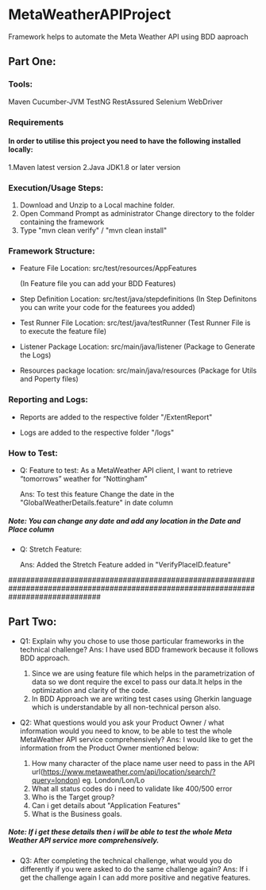 # MetaWeatherAPIProject

Framework helps to automate the Meta Weather API using BDD aaproach


## Part One: 

### Tools:

Maven
Cucumber-JVM
TestNG
RestAssured
Selenium WebDriver


### Requirements
#### In order to utilise this project you need to have the following installed locally:

1.Maven latest version
2.Java JDK1.8 or later version


### Execution/Usage Steps:

1. Download and Unzip to a Local machine folder.
2. Open Command Prompt as administrator Change directory to the folder containing the framework
3. Type "mvn clean verify" / "mvn clean install"


### Framework Structure:

* Feature File Location: src/test/resources/AppFeatures

	(In Feature file you can add your BDD Features)

* Step Definition Location: src/test/java/stepdefinitions
	(In Step Definitons you can write your code for the featurees you added)

* Test Runner File Location: src/test/java/testRunner
	(Test Runner File is to execute the feature file)

* Listener Package Location: src/main/java/listener
	(Package to Generate the Logs)

* Resources package location: src/main/java/resources
	(Package for Utils and Poperty files)


### Reporting and Logs: 

* Reports are added to the respective folder "/ExtentReport"

* Logs are added to the respective folder "/logs"



### How to Test:

* Q: Feature to test: As a MetaWeather API client, I want to retrieve “tomorrows” weather for “Nottingham”

	Ans: To test this feature Change the date in the "GlobalWeatherDetails.feature" in date column

##### Note: You can change any date and add any location in the Date and Place column 


* Q: Stretch Feature:

	Ans: Added the Stretch Feature added in "VerifyPlaceID.feature"





#####################################################################################################################################



## Part Two:

* Q1: Explain why you chose to use those particular frameworks in the technical challenge?
	Ans: I have used BDD framework because it follows BDD approach. 

	1. Since we are using feature file which helps in the parametrization of data so we dont require the excel to pass our data.It helps in the optimization and clarity of the 		code.
	2. In BDD Approach we are writing test cases using Gherkin language which is understandable by all non-technical person also.





* Q2: What questions would you ask your Product Owner / what information would you need to know, to be able to test the whole MetaWeather API service comprehensively?
	Ans: I would like to get the information from the Product Owner mentioned below:

	1. How many character of the place name user need to pass in the API url(https://www.metaweather.com/api/location/search/?query=london)
	eg. London/Lon/Lo
	2. What all status codes do i need to validate like 400/500 error
	3. Who is the Target group?
	4. Can i get details about "Application Features"
	5. What is the Business goals.

##### Note: If i get these details then i will be able to test the whole Meta Weather API service more comprehensively.




* Q3: After completing the technical challenge, what would you do differently if you were asked to do the same challenge again?
	Ans: If i get the challenge again I can add more positive and negative features.


